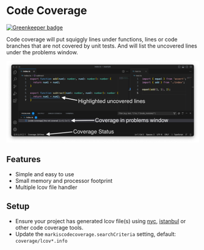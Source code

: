 # Code Coverage

[![Greenkeeper badge](https://badges.greenkeeper.io/markis/vscode-code-coverage.svg)](https://greenkeeper.io/)

Code coverage will put squiggly lines under functions, lines or code branches that are not covered by unit tests. And will list the uncovered lines under the problems window.

![Demo](images/demo.png)

## Features

* Simple and easy to use
* Small memory and processor footprint
* Multiple lcov file handler

## Setup

* Ensure your project has generated lcov file(s) using [nyc](https://www.npmjs.com/package/nyc), [istanbul](https://www.npmjs.com/package/istanbul) or other code coverage tools.
* Update the `markiscodecoverage.searchCriteria` setting, default: `coverage/lcov*.info`
